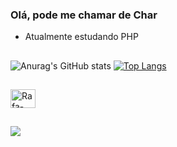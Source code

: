 ### Olá, pode me chamar de Char

-  Atualmente estudando PHP

##

![Anurag's GitHub stats](https://github-readme-stats.vercel.app/api?username=char434&show_icons=true&theme=radical)
[![Top Langs](https://github-readme-stats.vercel.app/api/top-langs/?username=char434&theme=radical)](https://github.com/anuraghazra/github-readme-stats)

##

  <img align="center" alt="Rafa-Csharp" height="30" width="40" src="https://cdn.jsdelivr.net/gh/devicons/devicon@latest/devicon.min.css">
</div>

##

<div> 
  <a href="https://www.linkedin.com/in/miguel-souza-4833561a9/" target="_blank"><img src="https://img.shields.io/badge/-LinkedIn-%230077B5?style=for-the-badge&logo=linkedin&logoColor=white" target="_blank"></a> 
  
</div>
